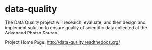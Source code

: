 # data-quality
The Data Quality project will research, evaluate, and then design and implement solution to ensure quality of scientific data collected at the Advanced Photon Source.

Project Home Page: http://data-quality.readthedocs.org/
